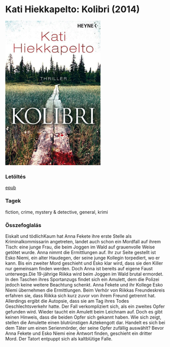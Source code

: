 # <a name="id_1198">Kati Hiekkapelto: Kolibri (2014)</a>
<img src="https://github.com/BercziSandor/calibre_lib/raw/main/Kati%20Hiekkapelto/Kolibri%20%281198%29/cover.jpg" alt="cover" width="300"/>

### Letöltés
[epub](https://github.com/BercziSandor/calibre_lib/raw/main/Kati%20Hiekkapelto/Kolibri%20%281198%29/Kolibri%20-%20Kati%20Hiekkapelto.epub)

### Tagek
fiction, crime, mystery & detective, general, krimi

### Összefoglalás
<div>
<p>Eiskalt und tödlichKaum hat Anna Fekete ihre erste Stelle als Kriminalkommissarin angetreten, landet auch schon ein Mordfall auf ihrem Tisch: eine junge Frau, die beim Joggen im Wald auf grauenvolle Weise getötet wurde. Anna nimmt die Ermittlungen auf. Ihr zur Seite gestellt ist Esko Niemi, ein alter Haudegen, der seine junge Kollegin torpediert, wo er kann. Bis ein zweiter Mord geschieht und Esko klar wird, dass sie den Killer nur gemeinsam finden werden. Doch Anna ist bereits auf eigene Faust unterwegs.Die 19-jährige Riikka wird beim Joggen im Wald brutal ermordet. In den Taschen ihres Sportanzugs findet sich ein Amulett, dem die Polizei jedoch keine weitere Beachtung schenkt. Anna Fekete und ihr Kollege Esko Niemi übernehmen die Ermittlungen. Beim Verhör von Riikkas Freundeskreis erfahren sie, dass Riikka sich kurz zuvor von ihrem Freund getrennt hat. Allerdings ergibt die Autopsie, dass sie am Tag ihres Todes Geschlechtsverkehr hatte. Der Fall verkompliziert sich, als ein zweites Opfer gefunden wird. Wieder taucht ein Amulett beim Leichnam auf. Doch es gibt keinen Hinweis, dass die beiden Opfer sich gekannt haben. Wie sich zeigt, stellen die Amulette einen blutrünstigen Aztekengott dar. Handelt es sich bei dem Täter um einen Serienmörder, der seine Opfer zufällig auswählt? Bevor Anna Fekete und Esko Niemi eine Antwort finden, geschieht ein dritter Mord. Der Tatort entpuppt sich als kaltblütige Falle.</p></div>


